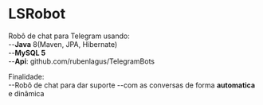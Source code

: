 # LSRobot 
Robô de chat para Telegram usando:<br>
--<b>Java</b> 8(Maven, JPA, Hibernate)<br>
--<b>MySQL 5</b><br>
--<b>Api</b>: github.com/rubenlagus/TelegramBots<br>
  
Finalidade:<br>
--Robô de chat para dar suporte
--com as conversas de forma <b>automatica</b> e dinâmica<br>
